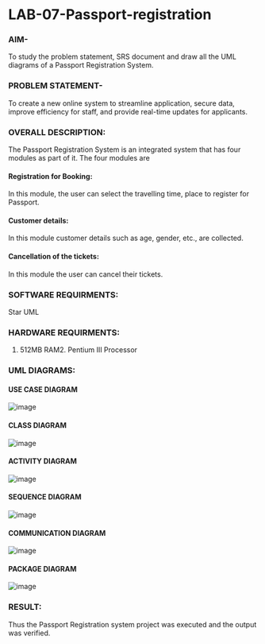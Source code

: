 # LAB-07-Passport-registration

### AIM-
To study the problem statement, SRS document and draw all the UML diagrams of a
Passport Registration System.

### PROBLEM STATEMENT-
To create a new online system to streamline application, secure data, improve efficiency for staff, and provide real-time updates for applicants.

### OVERALL DESCRIPTION:
The Passport Registration System is an integrated system that has four modules as part of
it. The four modules are
#### Registration for Booking:
In this module, the user can select the travelling time, place to register for Passport.
#### Customer details:
In this module customer details such as age, gender, etc., are collected.
#### Cancellation of the tickets:
In this module the user can cancel their tickets.
### SOFTWARE REQUIRMENTS:
Star UML
### HARDWARE REQUIRMENTS:
1. 512MB RAM2. Pentium III Processor

### UML DIAGRAMS:

#### USE CASE DIAGRAM
![image](https://github.com/varshasharon/LAB-07-Passport-registration/assets/98278161/f2292b10-f9f8-40aa-9b78-7f66f7b3bd0d)

#### CLASS DIAGRAM
![image](https://github.com/varshasharon/LAB-07-Passport-registration/assets/98278161/0c69f31b-e579-4166-9fff-081ad6f8d81e)

#### ACTIVITY DIAGRAM
![image](https://github.com/varshasharon/LAB-07-Passport-registration/assets/98278161/e52cc952-dea1-431d-a852-6089cb402464)

#### SEQUENCE DIAGRAM
![image](https://github.com/varshasharon/LAB-07-Passport-registration/assets/98278161/3715c332-057d-47ff-a7b1-4129ffa099c7)

#### COMMUNICATION DIAGRAM
![image](https://github.com/varshasharon/LAB-07-Passport-registration/assets/98278161/8ed36207-caff-44da-acbd-d22378bc72ce)

#### PACKAGE DIAGRAM
![image](https://github.com/varshasharon/LAB-07-Passport-registration/assets/98278161/0d040566-87cd-4076-b9c6-06d505ff98d2)


### RESULT:
Thus the Passport Registration system project was executed and the output was verified.
